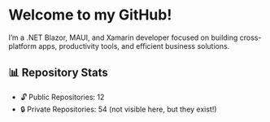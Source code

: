 #  Welcome to my GitHub! 

I’m a .NET Blazor, MAUI, and Xamarin developer focused on building cross-platform apps, productivity tools, and efficient business solutions.

## 📊 Repository Stats
- 🔓 Public Repositories: 12
- 🔒 Private Repositories: 54 (not visible here, but they exist!)

<!-- Add more info, badges, links, etc. -->
